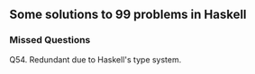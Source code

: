 ## Some solutions to 99 problems in Haskell

### Missed Questions
Q54. Redundant due to Haskell's type system.